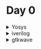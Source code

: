 # Day 0
<details>
    <summary>
     Yosys     
    </summary>
I installed Yosys using the following commands:    

```
$ git clone https://github.com/YosysHQ/yosys.git  
$ cd yosys-master   
$ sudo apt install make (If make is not installed please install it)   
$ sudo apt-get install build-essential clang bison flex \
    libreadline-dev gawk tcl-dev libffi-dev git \
    graphviz xdot pkg-config python3 libboost-system-dev \
    libboost-python-dev libboost-filesystem-dev zlib1g-dev
$ make config-gcc  
$ make   
$ sudo make install
```

Below is the screenshot showing successfull launch  

![Screenshot from 2023-07-31 09-49-23](https://github.com/V-Pranathi/iiitb-asic/assets/140998763/59e01e06-8888-4941-b74e-a5bfce71934e)
</details>
<details>
    <summary>
    iverilog 
    </summary>

I installed iverilog using the following command:
sudo apt-get install iverilog
Below is the screenshot showing successful launch:

![Screenshot from 2023-07-31 09-50-01](https://github.com/V-Pranathi/iiitb-asic/assets/140998763/968ce75b-ab04-4fd6-950e-f855497277a9)
</details>
<details>
<summary>
    gtkwave
</summary>
I installed gtkwave using the following command:
sudo apt-get install gtkwave
Below is the screenshot showing successful launch
![Screenshot from 2023-07-31 09-54-34](https://github.com/V-Pranathi/iiitb-asic/assets/140998763/a87a7a8c-f501-4b35-be79-7526b6daf53f)
![Screenshot from 2023-07-31 09-54-01](https://github.com/V-Pranathi/iiitb-asic/assets/140998763/89be5ae7-f754-4e20-8623-c5e5a810f271)
</details>

